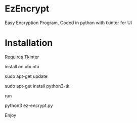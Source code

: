 # EzEncrypt
Easy Encryption Program, Coded in python with tkinter for UI

# Installation
Requires Tkinter

install on ubuntu

sudo apt-get update

sudo apt-get install python3-tk

run

python3 ez-encrypt.py 

Enjoy
